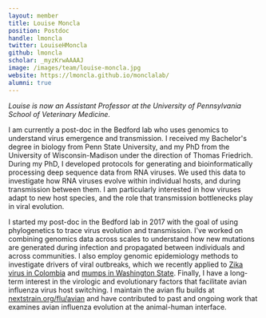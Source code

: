 ```yaml
---
layout: member
title: Louise Moncla
position: Postdoc
handle: lmoncla
twitter: LouiseHMoncla
github: lmoncla
scholar: _myzKrwAAAAJ
image: /images/team/louise-moncla.jpg
website: https://lmoncla.github.io/monclalab/
alumni: true
---
```


_Louise is now an Assistant Professor at the University of Pennsylvania School of Veterinary Medicine._

I am currently a post-doc in the Bedford lab who uses genomics to understand virus emergence and transmission. I received my Bachelor's degree in biology from Penn State University, and my PhD from the University of Wisconsin-Madison under the direction of Thomas Friedrich. During my PhD, I developed protocols for generating and bioinformatically processing deep sequence data from RNA viruses. We used this data to investigate how RNA viruses evolve within individual hosts, and during transmission between them. I am particularly interested in how viruses adapt to new host species, and the role that transmission bottlenecks play in viral evolution.

I started my post-doc in the Bedford lab in 2017 with the goal of using phylogenetics to trace virus evolution and transmission. I've worked on combining genomics data across scales to understand how new mutations are generated during infection and propagated between individuals and across communities. I also employ genomic epidemiology methods to investigate drivers of viral outbreaks, which we recently applied to [Zika virus in Colombia](/papers/black-zika-in-colombia/) and [mumps in Washington State](/papers/moncla-mumps-wa/). Finally, I have a long-term interest in the virologic and evolutionary factors that facilitate avian influenza virus host switching. I maintain the avian flu builds at [nextstrain.org/flu/avian](https://nextstrain.org/flu/avian) and have contributed to past and ongoing work that examines avian influenza evolution at the animal-human interface.
